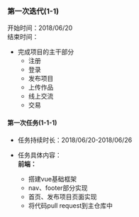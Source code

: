 ### 第一次迭代(1-1)    

开始时间：2018/06/20   
结束时间：

* 完成项目的主干部分
  * 注册
  * 登录
  * 发布项目
  * 上传作品
  * 线上交流
  * 交易

#### 第一次任务(1-1-1)   

* 任务持续时长：2018/06/20-2018/06/26   

* 任务具体内容：  
**前端：**    
  * 搭建vue基础框架
  * nav、footer部分实现
  * 首页、发布项目页面实现
  * 将代码pull request到主仓库中
